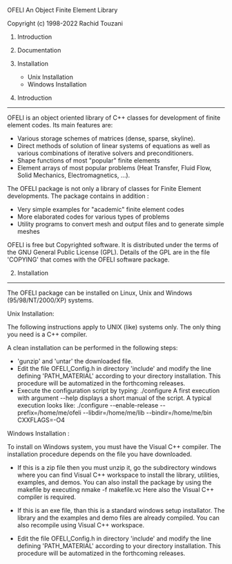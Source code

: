 OFELI
An Object Finite Element Library

Copyright (c) 1998-2022 Rachid Touzani


1. Introduction
2. Documentation
3. Installation
   - Unix Installation
   - Windows Installation

1. Introduction
---------------

OFELI is an object oriented library of C++ classes for development of finite element codes.
Its main features are:
* Various storage schemes of matrices (dense, sparse, skyline).
* Direct methods of solution of linear systems of equations as well as
  various combinations of iterative solvers and preconditioners.
* Shape functions of most "popular" finite elements
* Element arrays of most popular problems (Heat Transfer, Fluid Flow, Solid
  Mechanics, Electromagnetics, ...).

The OFELI package is not only a library of classes for Finite Element developments. The package
contains in addition :

* Very simple examples for "academic" finite element codes
* More elaborated codes for various types of problems
* Utility programs to convert mesh and output files and to generate simple meshes

OFELI is free but Copyrighted software. It is distributed under the
terms of the GNU General Public License (GPL). Details of the GPL are in
the file 'COPYING' that comes with the OFELI software package.


2. Installation
---------------

The OFELI package can be installed on Linux, Unix and Windows (95/98/NT/2000/XP) systems.

Unix Installation:

The following instructions apply to UNIX (like) systems only.
The only thing you need is a C++ compiler.

A clean installation can be performed in the following steps:
* 'gunzip' and 'untar' the downloaded file.
* Edit the file OFELI_Config.h in directory 'include' and modify the line defining 'PATH_MATERIAL'
  according to your directory installation. This procedure will be automatized in the forthcoming
  releases.
* Execute the configuration script by typing:
     ./configure
  A first execution with argument --help displays a short manual of the script.
  A typical execution looks like:
     ./configure --enable-release --prefix=/home/me/ofeli --libdir=/home/me/lib --bindir=/home/me/bin CXXFLAGS=-O4


Windows Installation :

To install on Windows system, you must have the Visual C++ compiler.
The installation procedure depends on the file you have downloaded.

* If this is a zip file then you must unzip it, go the subdirectory windows where you can find
  Visual C++ workspace to install the library, utilities, examples, and demos.
  You can also install the package by using the makefile by executing
     nmake -f makefile.vc
  Here also the Visual C++ compiler is required.

* If this is an exe file, than this is a standard windows setup installator. The library and
  the examples and demo files are already compiled. You can also recompile using Visual C++
  workspace.

* Edit the file OFELI_Config.h in directory 'include' and modify the line defining 'PATH_MATERIAL'
  according to your directory installation. This procedure will be automatized in the forthcoming
  releases.

